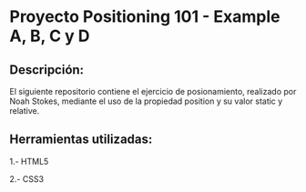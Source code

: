 # Proyecto Positioning 101 - Example A, B, C y D

## Descripción:

El siguiente repositorio contiene el ejercicio de posionamiento, realizado por Noah Stokes, mediante el uso de la propiedad position y su valor static y relative.

## Herramientas utilizadas:

1.- HTML5

2.- CSS3